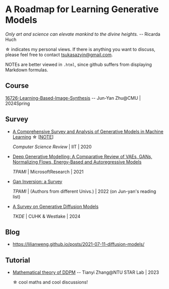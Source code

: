 # A Roadmap for Learning Generative Models

_Only art and science can elevate mankind to the divine heights._ -- Ricarda Huch

☆ indicates my personal views. If there is anything you want to discuss, please feel free to contact tsukasazyin@gmail.com.


NOTEs are better viewed in ``.html``, since github suffers from displaying Markdown formulas.


## Course

[16726-Learning-Based-Image-Synthesis](https://learning-image-synthesis.github.io/sp24/schedule/)   -- Jun-Yan Zhu@CMU | 2024Spring



## Survey

* [A Comprehensive Survey and Analysis of Generative Models in Machine Learning](https://www.sciencedirect.com/science/article/pii/S1574013720303853) ☆ [[NOTE](https://tsukasane.github.io/All-in-generative-models/my_note/n0.html)]

  *Computer Science Review* | IIT | 2020

* [Deep Generative Modelling: A Comparative Review of VAEs, GANs, Normalizing Flows, Energy-Based and Autoregressive Models](https://ieeexplore.ieee.org/stamp/stamp.jsp?tp=&arnumber=9555209)

  *TPAMI* | MicrosoftResearch | 2021

* [Gan Inversion: a Survey](https://arxiv.org/pdf/2101.05278.pdf)

  *TPAMI* | (Authors from different Univs.) | 2022 (on Jun-yan's reading list)

* [A Survey on Generative Diffusion Models]()

  *TKDE* | CUHK & Westlake | 2024



## Blog

* https://lilianweng.github.io/posts/2021-07-11-diffusion-models/


## Tutorial

* [Mathematical theory of DDPM](https://www.bilibili.com/video/BV1tT411a7Wr/?spm_id_from=333.999.0.0) -- Tianyi Zhang@NTU STAR Lab | 2023

  ☆ cool maths and cool discussions!